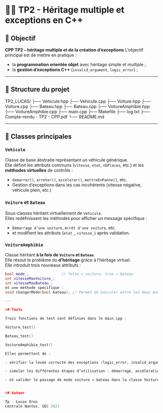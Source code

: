 # 🚗🚤 TP2 - Héritage multiple et exceptions en C++

## 🎯 Objectif

**CPP TP2 – héritage multiple et de la création d’exceptions**
L’objectif principal est de mettre en pratique :
- la **programmation orientée objet** avec héritage simple et multiple ;
- la **gestion d’exceptions C++** (`invalid_argument`, `logic_error`) ;

---

## 🧩 Structure du projet

TP2_LUCAS/
├── Vehicule.hpp
├── Vehicule.cpp
├── Voiture.hpp
├── Voiture.cpp
├── Bateau.hpp
├── Bateau.cpp
├── VoitureAmphibie.hpp
├── VoitureAmphibie.cpp
├── main.cpp
├── Makefile
├── log.txt
├── Compte-rendu - TP2 - CPP.pdf
└── README.md


---

## 🚙 Classes principales

### `Vehicule`
Classe de base abstraite représentant un véhicule générique.  
Elle définit les attributs communs (`vitesse`, `etat`, `nbPlaces`, etc.) et les **méthodes virtuelles** de contrôle :
- `demarrer()`, `arreter()`, `accelerer()`, `mettreEnPanne()`, etc.
- Gestion d’exceptions dans les cas incohérents (vitesse négative, véhicule plein, etc.)

### `Voiture` et `Bateau`
Sous-classes héritant virtuellement de `Vehicule`.  
Elles redéfinissent les méthodes pour afficher un message spécifique :
- `Démarrage d'une voiture`, `Arrêt d'une voiture`, etc.
- et modifient les attributs (`etat_`, `vitesse_`) après validation.

### `VoitureAmphibie`
Classe héritant **à la fois de `Voiture` et `Bateau`**.  
Elle résout le problème du **d’héritage** grâce à l’héritage virtuel.  
Elle introduit trois nouveaux attributs :
```cpp
bool mode_;               // false = voiture, true = bateau
int vitesseMaxVoiture_;
int vitesseMaxBateau_;
et une méthode spécifique :
void changerMode(bool bateau); // Permet de basculer entre les deux modes

---

## Tests

Trois fonctions de test sont définies dans le main.cpp :

Voiture_test()

Bateau_test()

VoitureAmphibie_test()

Elles permettent de :

- vérifier la levée correcte des exceptions (logic_error, invalid_argument) ;

- simuler les différentes étapes d’utilisation : démarrage, accélération, panne, dépannage, etc. ;

- et valider le passage de mode voiture ↔ bateau dans la classe VoitureAmphibie.


## Auteur

Tp - Lucas Oros
Centrale Nantes, SEC 2027 
